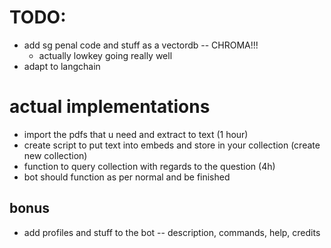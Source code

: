 
# TODO: 

* add sg penal code and stuff as a vectordb -- CHROMA!!!
    * actually lowkey going really well
* adapt to langchain

# actual implementations

* import the pdfs that u need and extract to text (1 hour)
* create script to put text into embeds and store in your collection (create new collection)
* function to query collection with regards to the question (4h)
* bot should function as per normal and be finished

## bonus

* add profiles and stuff to the bot -- description, commands, help, credits